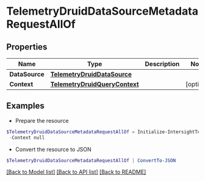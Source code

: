 # TelemetryDruidDataSourceMetadataRequestAllOf
## Properties

Name | Type | Description | Notes
------------ | ------------- | ------------- | -------------
**DataSource** | [**TelemetryDruidDataSource**](TelemetryDruidDataSource.md) |  | 
**Context** | [**TelemetryDruidQueryContext**](TelemetryDruidQueryContext.md) |  | [optional] 

## Examples

- Prepare the resource
```powershell
$TelemetryDruidDataSourceMetadataRequestAllOf = Initialize-IntersightTelemetryDruidDataSourceMetadataRequestAllOf  -DataSource null `
 -Context null
```

- Convert the resource to JSON
```powershell
$TelemetryDruidDataSourceMetadataRequestAllOf | ConvertTo-JSON
```

[[Back to Model list]](../README.md#documentation-for-models) [[Back to API list]](../README.md#documentation-for-api-endpoints) [[Back to README]](../README.md)

